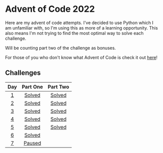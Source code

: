 # Advent of Code 2022

Here are my advent of code attempts. I've decided to use Python which I am unfamiliar with, so I'm using this as more of a learning opportunity. This also means I'm not trying to find the most optimal way to solve each challenge.

Will be counting part two of the challenge as bonuses.

For those of you who don't know what Advent of Code is check it out [here](https://adventofcode.com/2022/about)!

## Challenges

| Day       | Part One                 | Part Two                          |
|:---------:| :----------------------: | :-------------------------------: |
| [1](day1) |  [Solved](day1/day1.py)  | [Solved](day1/day1_bonus.py)      |
| [2](day2) |  [Solved](day2/day2.py)  | [Solved](day2/day2_bonus.py)      |
| [3](day3) |  [Solved](day3/day3.py)  | [Solved](day3/day3_bonus.py)      |
| [4](day4) |  [Solved](day4/day4.py)  | [Solved](day4/day4_bonus.py)      |
| [5](day5) |  [Solved](day5/day5.py)  | [Solved](day5/day5_bonus.py) |
| [6](day6) |  [Solved](day6/day6.py)  |
| [7](day7) |  [Paused](day7/day7.py)  |
